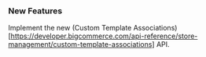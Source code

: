 ### New Features

Implement the new (Custom Template Associations)[https://developer.bigcommerce.com/api-reference/store-management/custom-template-associations]
API.